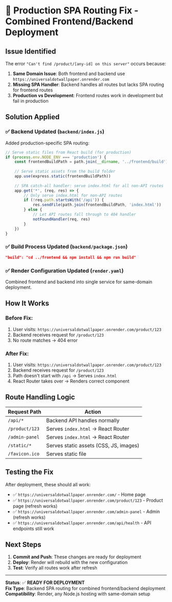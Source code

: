 # 🔧 Production SPA Routing Fix - Combined Frontend/Backend Deployment

## Issue Identified
The error `"Can't find /product/[any-id] on this server"` occurs because:

1. **Same Domain Issue**: Both frontend and backend use `https://universaldotwallpaper.onrender.com`
2. **Missing SPA Handler**: Backend handles all routes but lacks SPA routing for frontend routes
3. **Production vs Development**: Frontend routes work in development but fail in production

## Solution Applied

### ✅ Backend Updated (`backend/index.js`)
Added production-specific SPA routing:

```javascript
// Serve static files from React build (for production)
if (process.env.NODE_ENV === 'production') {
    const frontendBuildPath = path.join(__dirname, '../frontend/build')
    
    // Serve static assets from the build folder
    app.use(express.static(frontendBuildPath))
    
    // SPA catch-all handler: serve index.html for all non-API routes
    app.get('*', (req, res) => {
        // Only serve index.html for non-API routes
        if (!req.path.startsWith('/api')) {
            res.sendFile(path.join(frontendBuildPath, 'index.html'))
        } else {
            // Let API routes fall through to 404 handler
            notFoundHandler(req, res)
        }
    })
}
```

### ✅ Build Process Updated (`backend/package.json`)
```json
"build": "cd ../frontend && npm install && npm run build"
```

### ✅ Render Configuration Updated (`render.yaml`)
Combined frontend and backend into single service for same-domain deployment.

## How It Works

### Before Fix:
1. User visits: `https://universaldotwallpaper.onrender.com/product/123`
2. Backend receives request for `/product/123`
3. No route matches → 404 error

### After Fix:
1. User visits: `https://universaldotwallpaper.onrender.com/product/123`
2. Backend receives request for `/product/123`
3. Path doesn't start with `/api` → Serves `index.html`
4. React Router takes over → Renders correct component

## Route Handling Logic

| Request Path | Action |
|-------------|--------|
| `/api/*` | Backend API handles normally |
| `/product/123` | Serves `index.html` → React Router |
| `/admin-panel` | Serves `index.html` → React Router |
| `/static/*` | Serves static assets (CSS, JS, images) |
| `/favicon.ico` | Serves static file |

## Testing the Fix

After deployment, these should all work:
- ✅ `https://universaldotwallpaper.onrender.com/` - Home page
- ✅ `https://universaldotwallpaper.onrender.com/product/123` - Product page (refresh works)
- ✅ `https://universaldotwallpaper.onrender.com/admin-panel` - Admin (refresh works)
- ✅ `https://universaldotwallpaper.onrender.com/api/health` - API endpoints still work

## Next Steps

1. **Commit and Push**: These changes are ready for deployment
2. **Deploy**: Render will rebuild with the new configuration
3. **Test**: Verify all routes work after refresh

---

**Status**: ✅ **READY FOR DEPLOYMENT**  
**Fix Type**: Backend SPA routing for combined frontend/backend deployment  
**Compatibility**: Render, any Node.js hosting with same-domain setup